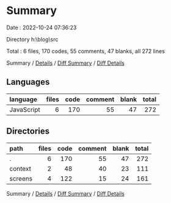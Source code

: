 # Summary

Date : 2022-10-24 07:36:23

Directory h:\\blog\\src

Total : 6 files,  170 codes, 55 comments, 47 blanks, all 272 lines

Summary / [Details](details.md) / [Diff Summary](diff.md) / [Diff Details](diff-details.md)

## Languages
| language | files | code | comment | blank | total |
| :--- | ---: | ---: | ---: | ---: | ---: |
| JavaScript | 6 | 170 | 55 | 47 | 272 |

## Directories
| path | files | code | comment | blank | total |
| :--- | ---: | ---: | ---: | ---: | ---: |
| . | 6 | 170 | 55 | 47 | 272 |
| context | 2 | 48 | 40 | 23 | 111 |
| screens | 4 | 122 | 15 | 24 | 161 |

Summary / [Details](details.md) / [Diff Summary](diff.md) / [Diff Details](diff-details.md)